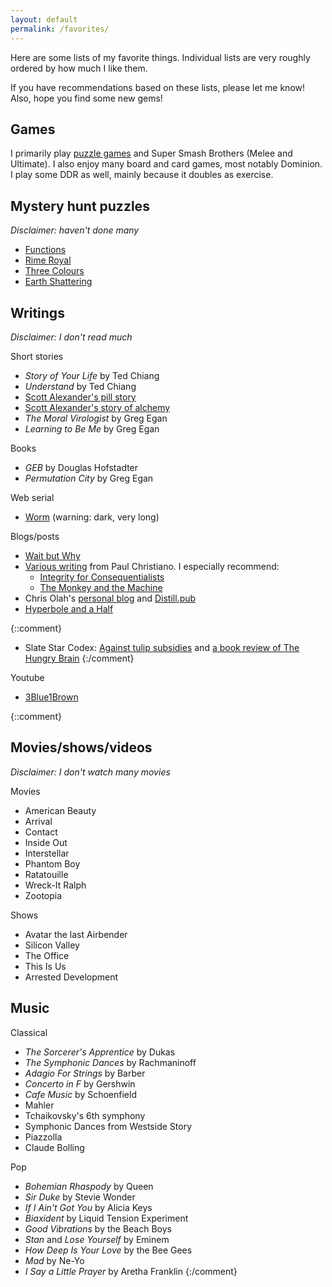 ```yaml
---
layout: default
permalink: /favorites/
---
```


Here are some lists of my favorite things.
Individual lists are very roughly ordered by how much I like them.

If you have recommendations based on these lists, please let me know!
Also, hope you find some new gems!

## Games

I primarily play [puzzle games](puzzle_games.md) and Super Smash Brothers (Melee and Ultimate).
I also enjoy many board and card games, most notably Dominion.
I play some DDR as well, mainly because it doubles as exercise.

<!--
- Other board games
  - Hanabi
  - Quoridor
- Poker deck games:
  - Trick taking: Tichu, Haggis, Spades, Oh Hell, Napolean, etc.
- Social manipulation games, e.g. One Night Werewolf
- Prop-less games
  - GOTHS, contact, double contact, category (on a timer)
-->

## Mystery hunt puzzles

*Disclaimer: haven't done many*
- [Functions](http://web.mit.edu/puzzle/www/2012/puzzles/phantom_of_the_operator/functions/)
- [Rime Royal](http://puzzle.cisra.com.au/2011/3D-Rime-Royal.pdf)
- [Three Colours](http://puzzle.cisra.com.au/2013/5D-Three-Colours.pdf)
- [Earth Shattering](https://galacticpuzzlehunt.com/puzzle/earth-shattering)

## Writings

*Disclaimer: I don't read much*

Short stories
- *Story of Your Life* by Ted Chiang
- *Understand* by Ted Chiang
- [Scott Alexander's pill story](http://slatestarcodex.com/2015/06/02/and-i-show-you-how-deep-the-rabbit-hole-goes/)
- [Scott Alexander's story of alchemy](http://slatestarcodex.com/2017/11/09/ars-longa-vita-brevis/)
- *The Moral Virologist* by Greg Egan
- *Learning to Be Me* by Greg Egan

Books
- *GEB* by Douglas Hofstadter
- *Permutation City* by Greg Egan

Web serial
- [Worm](https://parahumans.wordpress.com/) (warning: dark, very long)

Blogs/posts
- [Wait but Why](https://waitbutwhy.com/)
- [Various writing](https://paulfchristiano.com/blogs/) from Paul Christiano.  I especially recommend:
  - [Integrity for Consequentialists](https://sideways-view.com/2016/11/14/integrity-for-consequentialists/)
  - [The Monkey and the Machine](https://sideways-view.com/2017/02/19/the-monkey-and-the-machine-a-dual-process-theory/)
- Chris Olah's [personal blog](http://colah.github.io/) and [Distill.pub](http://distill.pub/)
- [Hyperbole and a Half](https://hyperboleandahalf.blogspot.com/)

{::comment}
- Slate Star Codex: [Against tulip subsidies](http://slatestarcodex.com/2015/06/06/against-tulip-subsidies/) and [a book review of The Hungry Brain](http://slatestarcodex.com/2017/04/25/book-review-the-hungry-brain/)
{:/comment}

Youtube
- [3Blue1Brown](https://www.youtube.com/channel/UCYO_jab_esuFRV4b17AJtAw)

{::comment}
## Movies/shows/videos

*Disclaimer: I don't watch many movies*

Movies
- American Beauty
- Arrival
- Contact
- Inside Out
- Interstellar
- Phantom Boy
- Ratatouille
- Wreck-It Ralph
- Zootopia

Shows
- Avatar the last Airbender
- Silicon Valley
- The Office
- This Is Us
- Arrested Development

## Music

Classical
- *The Sorcerer's Apprentice* by Dukas
- *The Symphonic Dances* by Rachmaninoff
- *Adagio For Strings* by Barber
- *Concerto in F* by Gershwin
- *Cafe Music* by Schoenfield
- Mahler
- Tchaikovsky's 6th symphony
- Symphonic Dances from Westside Story
- Piazzolla
- Claude Bolling

Pop
- *Bohemian Rhaspody* by Queen
- *Sir Duke* by Stevie Wonder
- *If I Ain't Got You* by Alicia Keys
- *Biaxident* by Liquid Tension Experiment
- *Good Vibrations* by the Beach Boys
- *Stan* and *Lose Yourself* by Eminem
- *How Deep Is Your Love* by the Bee Gees
- *Mad* by Ne-Yo
- *I Say a Little Prayer* by Aretha Franklin
{:/comment}
